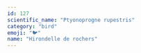 ```yaml
---
id: 127
scientific_name: "Ptyonoprogne rupestris"
category: "bird"
emoji: "🐦"
name: "Hirondelle de rochers"
---
```

